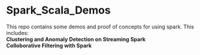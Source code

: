 # Spark_Scala_Demos
This repo contains some demos and proof of concepts for using spark.
This includes:<br>
    **Clustering and Anomaly Detection on Streaming Spark**<br>
    **Colloborative Filtering with Spark**
